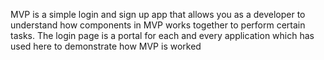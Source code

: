 
MVP is a simple login and sign up app that allows you as a developer to understand how components in MVP works together to perform certain tasks. The login page is a portal for each and every application which has used here to demonstrate how MVP is worked
